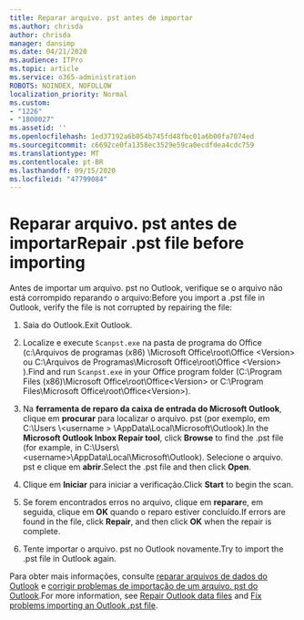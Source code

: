 ```yaml
---
title: Reparar arquivo. pst antes de importar
ms.author: chrisda
author: chrisda
manager: dansimp
ms.date: 04/21/2020
ms.audience: ITPro
ms.topic: article
ms.service: o365-administration
ROBOTS: NOINDEX, NOFOLLOW
localization_priority: Normal
ms.custom:
- "1226"
- "1800027"
ms.assetid: ''
ms.openlocfilehash: 1ed37192a6b054b745fd48fbc01a6b00fa7074ed
ms.sourcegitcommit: c6692ce0fa1358ec3529e59ca0ecdfdea4cdc759
ms.translationtype: MT
ms.contentlocale: pt-BR
ms.lasthandoff: 09/15/2020
ms.locfileid: "47799084"
---
```

# <a name="repair-pst-file-before-importing"></a><span data-ttu-id="ba4d0-102">Reparar arquivo. pst antes de importar</span><span class="sxs-lookup"><span data-stu-id="ba4d0-102">Repair .pst file before importing</span></span>

<span data-ttu-id="ba4d0-103">Antes de importar um arquivo. pst no Outlook, verifique se o arquivo não está corrompido reparando o arquivo:</span><span class="sxs-lookup"><span data-stu-id="ba4d0-103">Before you import a .pst file in Outlook, verify the file is not corrupted by repairing the file:</span></span>

1. <span data-ttu-id="ba4d0-104">Saia do Outlook.</span><span class="sxs-lookup"><span data-stu-id="ba4d0-104">Exit Outlook.</span></span>

2. <span data-ttu-id="ba4d0-105">Localize e execute `Scanpst.exe` na pasta de programa do Office (c:\Arquivos de programas (x86) \Microsoft Office\root\Office \<Version\> ou C:\Arquivos de Programas\Microsoft Office\root\Office \<Version\> ).</span><span class="sxs-lookup"><span data-stu-id="ba4d0-105">Find and run `Scanpst.exe` in your Office program folder (C:\Program Files (x86)\Microsoft Office\root\Office\<Version\> or C:\Program Files\Microsoft Office\root\Office\<Version\>).</span></span>

3. <span data-ttu-id="ba4d0-106">Na **ferramenta de reparo da caixa de entrada do Microsoft Outlook**, clique em **procurar** para localizar o arquivo. pst (por exemplo, em C:\Users \\<username \> \AppData\Local\Microsoft\Outlook).</span><span class="sxs-lookup"><span data-stu-id="ba4d0-106">In the **Microsoft Outlook Inbox Repair tool**, click **Browse** to find the .pst file (for example, in C:\Users\\<username\>\AppData\Local\Microsoft\Outlook).</span></span> <span data-ttu-id="ba4d0-107">Selecione o arquivo. pst e clique em **abrir**.</span><span class="sxs-lookup"><span data-stu-id="ba4d0-107">Select the .pst file and then click **Open**.</span></span>

4. <span data-ttu-id="ba4d0-108">Clique em **Iniciar** para iniciar a verificação.</span><span class="sxs-lookup"><span data-stu-id="ba4d0-108">Click **Start** to begin the scan.</span></span>

5. <span data-ttu-id="ba4d0-109">Se forem encontrados erros no arquivo, clique em **reparar**e, em seguida, clique em **OK** quando o reparo estiver concluído.</span><span class="sxs-lookup"><span data-stu-id="ba4d0-109">If errors are found in the file, click **Repair**, and then click **OK** when the repair is complete.</span></span>

6. <span data-ttu-id="ba4d0-110">Tente importar o arquivo. pst no Outlook novamente.</span><span class="sxs-lookup"><span data-stu-id="ba4d0-110">Try to import the .pst file in Outlook again.</span></span>

<span data-ttu-id="ba4d0-111">Para obter mais informações, consulte [reparar arquivos de dados do Outlook](https://support.office.com/article/25663bc3-11ec-4412-86c4-60458afc5253) e [corrigir problemas de importação de um arquivo. pst do Outlook](https://support.office.com/article/2d2e50dc-5c36-4ab2-ab50-f1be733b3d6e).</span><span class="sxs-lookup"><span data-stu-id="ba4d0-111">For more information, see [Repair Outlook data files](https://support.office.com/article/25663bc3-11ec-4412-86c4-60458afc5253) and [Fix problems importing an Outlook .pst file](https://support.office.com/article/2d2e50dc-5c36-4ab2-ab50-f1be733b3d6e).</span></span>
